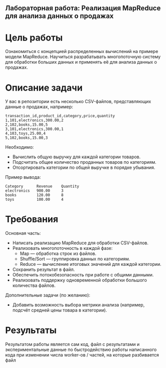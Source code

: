 ## Лабораторная работа: Реализация MapReduce для анализа данных о продажах
# Цель работы

Ознакомиться с концепцией распределенных вычислений на примере модели MapReduce. Научиться разрабатывать многопоточную систему для обработки больших данных и применять её для анализа данных о продажах.
# Описание задачи

У вас в репозитории есть несколько CSV-файлов, представляющих данные о продажах, например:

    transaction_id,product_id,category,price,quantity
    1,101,electronics,300.00,2
    2,102,books,15.00,5
    3,101,electronics,300.00,1
    4,103,toys,25.00,4
    5,102,books,15.00,3

Необходимо:

  * Вычислить общую выручку для каждой категории товаров.
  * Подсчитать общее количество проданных товаров по категориям.
  * Отсортировать категории по общей выручке в порядке убывания.

Пример вывода:

    Category      Revenue    Quantity
    electronics   900.00     3
    books         120.00     8
    toys          100.00     4

# Требования
Основная часть:

  * Написать реализацию MapReduce для обработки CSV-файлов.
  * Реализовать многопоточность в каждой фазе:
      * Map — обработка строк из файлов.
      * Shuffle/Sort — группировка данных по категориям.
      * Reduce — вычисление итоговых значений для каждой категории.
  * Сохранить результат в файл.
  * Обеспечить потокобезопасность при работе с общими данными.
  * Реализовать поддержку одновременной обработки большого количества файлов.

Дополнительные задачи (по желанию):

* Добавить возможность выбора метрики анализа (например, подсчёт средней цены товара в категории).

# Результаты
Результатом работы является сам код, файл с результатами и экспериментальные данные по быстродействию работы написанного кода при изменении числа worker-ов / частей, на которые разбивается файл
